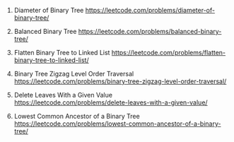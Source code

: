 1. Diameter of Binary Tree
   https://leetcode.com/problems/diameter-of-binary-tree/

2. Balanced Binary Tree
   https://leetcode.com/problems/balanced-binary-tree/

3. Flatten Binary Tree to Linked List
   https://leetcode.com/problems/flatten-binary-tree-to-linked-list/

4. Binary Tree Zigzag Level Order Traversal
   https://leetcode.com/problems/binary-tree-zigzag-level-order-traversal/

5. Delete Leaves With a Given Value
   https://leetcode.com/problems/delete-leaves-with-a-given-value/

6. Lowest Common Ancestor of a Binary Tree
   https://leetcode.com/problems/lowest-common-ancestor-of-a-binary-tree/
